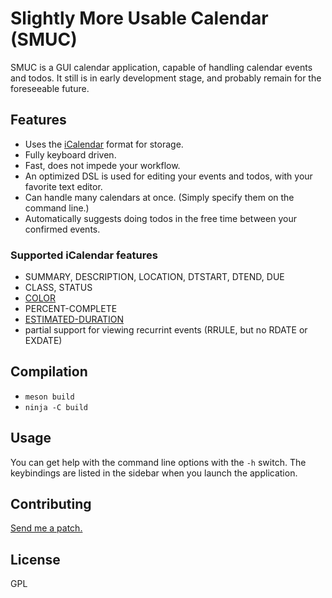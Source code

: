 # Slightly More Usable Calendar (SMUC)
SMUC is a GUI calendar application, capable of handling calendar events and
todos. It still is in early development stage, and probably remain for the
foreseeable future.

## Features
- Uses the [iCalendar](https://tools.ietf.org/html/rfc5545) format for storage.
- Fully keyboard driven.
- Fast, does not impede your workflow.
- An optimized DSL is used for editing your events and todos, with your favorite
  text editor.
- Can handle many calendars at once. (Simply specify them on the command line.)
- Automatically suggests doing todos in the free time between your confirmed
  events.

### Supported iCalendar features
- SUMMARY, DESCRIPTION, LOCATION, DTSTART, DTEND, DUE
- CLASS, STATUS
- [COLOR](https://tools.ietf.org/html/rfc7986#section-5.9)
- PERCENT-COMPLETE
- [ESTIMATED-DURATION](https://tools.ietf.org/html/draft-apthorp-ical-tasks-01#section-6.1)
- partial support for viewing recurrint events (RRULE, but no RDATE or EXDATE)


## Compilation
- `meson build`
- `ninja -C build`

## Usage
You can get help with the command line options with the `-h` switch.
The keybindings are listed in the sidebar when you launch the application.

## Contributing
[Send me a patch.](mailto:kuruczgyurci@hotmail.com)

## License
GPL
